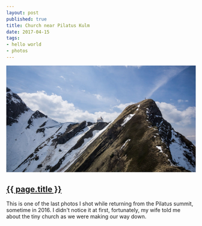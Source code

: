 ```yaml
---
layout: post
published: true
title: Church near Pilatus Kulm
date: 2017-04-15
tags:
- hello world
- photos
---
```

<img class="center-block img-fluid lazyload" src="/assets/images/170415/church-pilatus-kulm.jpg" />

<h2 class="article-title">
  <a href="{{ page.url | prepend: site.baseurl }}">{{ page.title }}</a>
</h2>

This is one of the last photos I shot while returning from the Pilatus summit, sometime in 2016. I didn't notice it at first, fortunately, my wife told me about the tiny church as we were making our way down.
